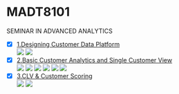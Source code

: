 # MADT8101
SEMINAR IN ADVANCED ANALYTICS
- [x] [1.Designing Customer Data Platform](https://github.com/jane-russ/MADT8101/tree/6b6f72c61e185f6aebd875797daf8bbca2017723/1.Designing%20Customer%20Data%20Platform)  
[![](https://img.shields.io/badge/-Concept-blue)](#) [![](https://img.shields.io/badge/-Presentation-blue)](#)
- [x] [2.Basic Customer Analytics and Single Customer View](https://github.com/jane-russ/MADT8101/tree/main/2.Basic%20Customer%20Analytics%20%26%20Single%20Customer%20View)  
[![](https://img.shields.io/badge/-K--Means-orange)](#) [![](https://img.shields.io/badge/-DAX-green)](#) [![](https://img.shields.io/badge/-Python-green)](#) [![](https://img.shields.io/badge/-Google--Colab-green)](#) [![](https://img.shields.io/badge/-Power--BI-green)](#) [![](https://img.shields.io/badge/-Dashboard-blue)](#)
- [x] [3.CLV & Customer Scoring](https://github.com/jane-russ/MADT8101/tree/main/3.CLV%20%26%20Customer%20Scoring%20)  
[![](https://img.shields.io/badge/-Concept-blue)](#) [![](https://img.shields.io/badge/-Presentation-blue)](#)        

